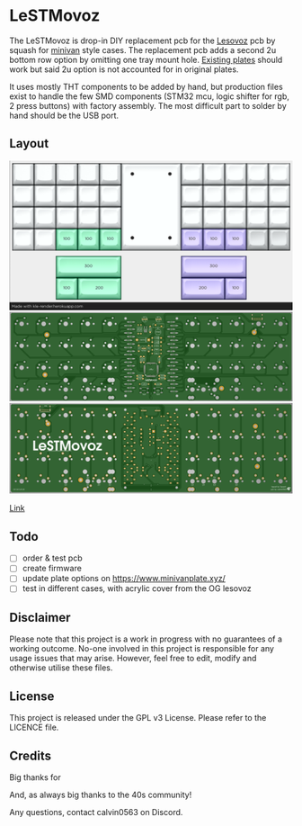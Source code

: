# LeSTMovoz
 
The LeSTMovoz is drop-in DIY replacement pcb for the [Lesovoz](https://trashman.wiki/community/pcbs/lesovoz) pcb by squash for [minivan](https://trashman.wiki/) style cases.
The replacement pcb adds a second 2u bottom row option by omitting one tray mount hole. [Existing plates](https://www.minivanplate.xyz/) should work but said 2u option is not accounted for in original plates.  

It uses mostly THT components to be added by hand, but production files exist to handle the few SMD components (STM32 mcu, logic shifter for rgb, 2 press buttons) with factory assembly.
The most difficult part to solder by hand should be the USB port.

## Layout

![](https://github.com/calvin-mcd/LeSTMovoz/blob/main/Images/KLE.png)
![](https://github.com/calvin-mcd/LeSTMovoz/blob/main/Images/top.png)
![](https://github.com/calvin-mcd/LeSTMovoz/blob/main/Images/bottom.png)

[Link](http://www.keyboard-layout-editor.com/#/gists/4bbcc5860d075f44de381a1146810c87)

## Todo

- [ ] order & test pcb
- [ ] create firmware
- [ ] update plate options on https://www.minivanplate.xyz/
- [ ] test in different cases, with acrylic cover from the OG lesovoz

## Disclaimer

Please note that this project is a work in progress with no guarantees of a working outcome. No-one involved in this project is responsible for any usage issues that may arise. However, feel free to edit, modify and otherwise utilise these files.

## License

This project is released under the GPL v3 License. Please refer to the LICENCE file.

## Credits

Big thanks for 

And, as always big thanks to the 40s community!

Any questions, contact calvin0563 on Discord. 

